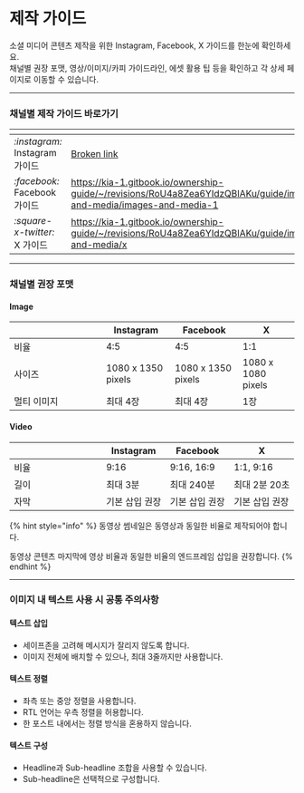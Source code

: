 # 제작 가이드

소셜 미디어 콘텐츠 제작을 위한 Instagram, Facebook, X 가이드를 한눈에 확인하세요.\
채널별 권장 포맷, 영상/이미지/카피 가이드라인, 에셋 활용 팁 등을 확인하고 각 상세 페이지로 이동할 수 있습니다.

***

### 채널별 제작 가이드 바로가기

<table data-view="cards"><thead><tr><th></th><th data-hidden data-card-target data-type="content-ref"></th></tr></thead><tbody><tr><td><i class="fa-instagram">:instagram:</i><br>Instagram 가이드</td><td><a href="broken-reference">Broken link</a></td></tr><tr><td><i class="fa-facebook">:facebook:</i><br>Facebook 가이드</td><td><a href="https://kia-1.gitbook.io/ownership-guide/~/revisions/RoU4a8Zea6YIdzQBlAKu/guide/images-and-media/images-and-media-1">https://kia-1.gitbook.io/ownership-guide/~/revisions/RoU4a8Zea6YIdzQBlAKu/guide/images-and-media/images-and-media-1</a></td></tr><tr><td><i class="fa-square-x-twitter">:square-x-twitter:</i><br>X 가이드</td><td><a href="https://kia-1.gitbook.io/ownership-guide/~/revisions/RoU4a8Zea6YIdzQBlAKu/guide/images-and-media/x">https://kia-1.gitbook.io/ownership-guide/~/revisions/RoU4a8Zea6YIdzQBlAKu/guide/images-and-media/x</a></td></tr></tbody></table>



***

### 채널별 권장 포맷

#### Image

<table><thead><tr><th width="146.952880859375"> </th><th>Instagram</th><th>Facebook</th><th>X</th></tr></thead><tbody><tr><td>비율</td><td>4:5</td><td>4:5</td><td>1:1</td></tr><tr><td>사이즈</td><td>1080 x 1350 pixels</td><td>1080 x 1350 pixels</td><td>1080 x 1080 pixels</td></tr><tr><td>멀티 이미지</td><td>최대 4장</td><td>최대 4장</td><td>1장</td></tr></tbody></table>

#### Video

<table><thead><tr><th width="146.952880859375"> </th><th>Instagram</th><th>Facebook</th><th>X</th></tr></thead><tbody><tr><td>비율</td><td>9:16</td><td>9:16, 16:9</td><td>1:1, 9:16</td></tr><tr><td>길이</td><td>최대 3분</td><td>최대 240분</td><td>최대 2분 20초</td></tr><tr><td>자막</td><td>기본 삽입 권장</td><td>기본 삽입 권장</td><td>기본 삽입 권장</td></tr></tbody></table>

{% hint style="info" %}
동영상 썸네일은 동영상과 동일한 비율로 제작되어야 합니다.

동영상 콘텐츠 마지막에 영상 비율과 동일한 비율의 엔드프레임 삽입을 권장합니다.
{% endhint %}

***

### 이미지 내 텍스트 사용 시 공통 주의사항

#### 텍스트 삽입

* 세이프존을 고려해 메시지가 잘리지 않도록 합니다.
* 이미지 전체에 배치할 수 있으나, 최대 3줄까지만 사용합니다.

#### 텍스트 정렬

* 좌측 또는 중앙 정렬을 사용합니다.
* RTL 언어는 우측 정렬을 허용합니다.
* 한 포스트 내에서는 정렬 방식을 혼용하지 않습니다.

#### 텍스트 구성

* Headline과 Sub-headline 조합을 사용할 수 있습니다.
* Sub-headline은 선택적으로 구성합니다.





